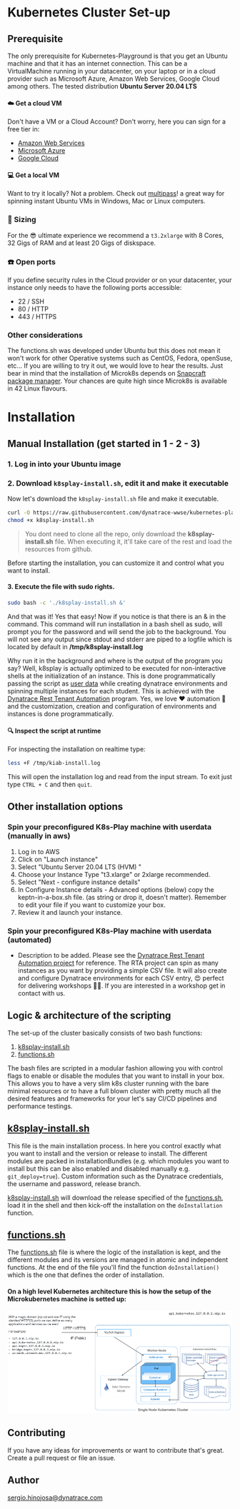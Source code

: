 # Kubernetes Cluster Set-up


## Prerequisite
The only prerequisite for Kubernetes-Playground is that you get an Ubuntu machine and that it has an internet connection. This can be a VirtualMachine running in your datacenter, on your laptop or in a cloud provider such as Microsoft Azure, Amazon Web Services, Google Cloud among others. 
The tested distribution  **Ubuntu Server 20.04 LTS**

#### ☁️ Get a cloud VM
Don't have a VM or a Cloud Account? Don't worry, here you can sign for a free tier in:
  - [Amazon Web Services](https://aws.amazon.com/free/) 
  - [Microsoft Azure](https://azure.microsoft.com/en-us/free/)
  - [Google Cloud](https://cloud.google.com/free)


#### 💻 Get a local VM
Want to try it locally? Not a problem. Check out [multipass](https://multipass.run/)! a great way for spinning instant Ubuntu VMs in Windows, Mac or Linux computers.


### 📏 Sizing 
For the 😎 ultimate experience we recommend a `t3.2xlarge` with 8 Cores, 32 Gigs of RAM and at least 20 Gigs of diskspace.

### ☎️ Open ports
If you define security rules in the Cloud provider or on your datacenter, your instance only needs to have the following ports accessible: 
- 22  / SSH 
- 80  / HTTP
- 443 / HTTPS


### Other considerations
The functions.sh was developed under Ubuntu but this does not mean it won't work for other Operative systems such as CentOS, Fedora, openSuse, etc... If you are willing to try it out, we would love to hear the results. Just bear in mind that the installation of Microk8s depends on [Snapcraft package manager](https://snapcraft.io/). Your chances are quite high since Microk8s is available in 42 Linux flavours.


# Installation
## Manual Installation (get started in 1 - 2 - 3)

### 1. Log in into  your Ubuntu image

### 2. Download `k8splay-install.sh`, edit it and make it executable

Now let's download the `k8splay-install.sh` file and make it executable.

```bash
curl -O https://raw.githubusercontent.com/dynatrace-wwse/kubernetes-playground/master/cluster-setup/k8splay-install.sh
chmod +x k8splay-install.sh
```
> You dont need to clone all the repo, only download the **k8splay-install.sh** file. When executing it, it'll take care of the rest and load the resources from github.

Before starting the installation, you can customize it and control what you want to install.

#### 3. Execute the file with sudo rights.
```bash
sudo bash -c './k8splay-install.sh &'
```
And that was it! Yes that easy!  Now if you notice is that there is an & in the command. This command will run installation in a bash shell as sudo, will prompt you for the password and will send the job to the background. You will not see any output since stdout and stderr are piped to a logfile which is located by default in **/tmp/k8splay-install.log** 

Why run it in the background and where is the output of the program you say? Well, k8splay is actually optimized to be executed for non-interactive shells at the initialization of an instance. This is done programmatically passing the script as [user data](https://docs.aws.amazon.com/AWSEC2/latest/UserGuide/user-data.html) while creating dynatrace environments and spinning multiple instances for each student. This is achieved with the [Dynatrace Rest Tenant Automation](https://github.com/dynatrace-wwse/Dynatrace-REST-Tenant-Automation) program. Yes, we love ❤️ automation 🤖 and the customization, creation and configuration of environments and instances is done programmatically.

#### 🔍 Inspect the script at runtime
For inspecting the installation on realtime type:
```bash
less +F /tmp/kiab-install.log
```
This will open the installation log and read from the input stream. To exit just type `CTRL + C` and then `quit`.


## Other installation options
### Spin your preconfigured K8s-Play machine with userdata  (manually in aws)
1. Log in to AWS
2. Click on "Launch instance"
3. Select "Ubuntu Server 20.04 LTS (HVM) "
4. Choose your Instance Type "t3.xlarge" or 2xlarge recommended.
5. Select "Next - configure instance details"
6. In Configure Instance details - Advanced options (below) copy the keptn-in-a-box.sh file. (as string or drop it, doesn't matter). Remember to edit your file if you want to customize your box.
7. Review it and launch your instance.

### Spin your preconfigured K8s-Play machine with userdata (automated)
- Description to be added. Please see the [Dynatrace Rest Tenant Automation project](https://github.com/dynatrace-wwse/Dynatrace-REST-Tenant-Automation) for reference. The RTA project can spin as many instances as you want by providing a simple CSV file. It will also create and configure Dynatrace environments for each CSV entry, 😍 perfect for delivering workshops 👨‍💻. If you are interested in a workshop get in contact with us. 




## Logic & architecture of the scripting
The set-up of the cluster basically consists of two bash functions:

1. [k8splay-install.sh](k8splay-install.sh)
2. [functions.sh](functions.sh)

The bash files are scripted in a modular fashion allowing you with control flags to enable or disable the modules that you want to install in your box. This allows you to have a very slim k8s cluster running with the bare minimal resources or to have a full blown cluster with pretty much all the desired features and frameworks for your let's say CI/CD pipelines and performance testings.


## [k8splay-install.sh](k8splay-install.sh)

This file is the main installation process. In here you control exactly what you want to install and the version or release to install. The different modules are packed in installationBundles (e.g. which modules you want to install but this can be also enabled and disabled manually e.g. `git_deploy=true`). Custom information such as the Dynatrace credentials, the username and password, release branch.

[k8splay-install.sh](k8splay-install.sh) will download the release specified of the [functions.sh](functions.sh), load it in the shell and then kick-off the installation on the `doInstallation` function. 


## [functions.sh](functions.sh)

The [functions.sh](functions.sh) file is where the logic of the installation is kept, and the different modules and its versions are managed in atomic and independent functions. At the end of the file you'll find the function `doInstallation()` which is the one that defines the order of installation.


#### On a high level Kubernetes architecture this is how the setup of the Microkubernetes machine is setted up:
![#](../doc/img/micro-diagram-with-keptn.png)



## Contributing
If you have any ideas for improvements or want to contribute that's great. Create a pull request or file an issue.

## Author 
sergio.hinojosa@dynatrace.com